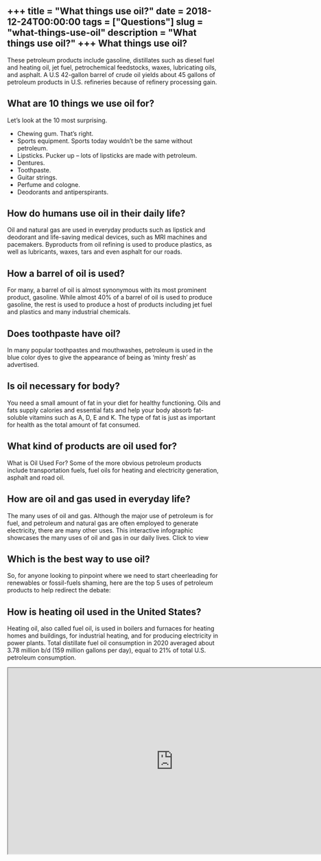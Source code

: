 +++
title = "What things use oil?"
date = 2018-12-24T00:00:00
tags = ["Questions"]
slug = "what-things-use-oil"
description = "What things use oil?"
+++
What things use oil?
--------------------

These petroleum products include gasoline, distillates such as diesel fuel and heating oil, jet fuel, petrochemical feedstocks, waxes, lubricating oils, and asphalt. A U.S 42-gallon barrel of crude oil yields about 45 gallons of petroleum products in U.S. refineries because of refinery processing gain.

What are 10 things we use oil for?
----------------------------------

Let’s look at the 10 most surprising.

- Chewing gum. That’s right.
- Sports equipment. Sports today wouldn’t be the same without petroleum.
- Lipsticks. Pucker up – lots of lipsticks are made with petroleum.
- Dentures.
- Toothpaste.
- Guitar strings.
- Perfume and cologne.
- Deodorants and antiperspirants.

How do humans use oil in their daily life?
------------------------------------------

Oil and natural gas are used in everyday products such as lipstick and deodorant and life-saving medical devices, such as MRI machines and pacemakers. Byproducts from oil refining is used to produce plastics, as well as lubricants, waxes, tars and even asphalt for our roads.

How a barrel of oil is used?
----------------------------

For many, a barrel of oil is almost synonymous with its most prominent product, gasoline. While almost 40% of a barrel of oil is used to produce gasoline, the rest is used to produce a host of products including jet fuel and plastics and many industrial chemicals.

Does toothpaste have oil?
-------------------------

In many popular toothpastes and mouthwashes, petroleum is used in the blue color dyes to give the appearance of being as ‘minty fresh’ as advertised.

Is oil necessary for body?
--------------------------

You need a small amount of fat in your diet for healthy functioning. Oils and fats supply calories and essential fats and help your body absorb fat-soluble vitamins such as A, D, E and K. The type of fat is just as important for health as the total amount of fat consumed.

What kind of products are oil used for?
---------------------------------------

What is Oil Used For? Some of the more obvious petroleum products include transportation fuels, fuel oils for heating and electricity generation, asphalt and road oil.

How are oil and gas used in everyday life?
------------------------------------------

The many uses of oil and gas. Although the major use of petroleum is for fuel, and petroleum and natural gas are often employed to generate electricity, there are many other uses. This interactive infographic showcases the many uses of oil and gas in our daily lives. Click to view

Which is the best way to use oil?
---------------------------------

So, for anyone looking to pinpoint where we need to start cheerleading for renewables or fossil-fuels shaming, here are the top 5 uses of petroleum products to help redirect the debate:

How is heating oil used in the United States?
---------------------------------------------

Heating oil, also called fuel oil, is used in boilers and furnaces for heating homes and buildings, for industrial heating, and for producing electricity in power plants. Total distillate fuel oil consumption in 2020 averaged about 3.78 million b/d (159 million gallons per day), equal to 21% of total U.S. petroleum consumption.

<iframe allow="accelerometer; autoplay; clipboard-write; encrypted-media; gyroscope; picture-in-picture" allowfullscreen="" class="__youtube_prefs__  epyt-is-override  no-lazyload" data-no-lazy="1" data-origheight="433" data-origwidth="770" data-skipgform_ajax_framebjll="" height="433" id="_ytid_70615" loading="lazy" src="https://www.youtube.com/embed/fKGgxFnoGK8?enablejsapi=1&autoplay=0&cc_load_policy=0&cc_lang_pref=&iv_load_policy=1&loop=0&modestbranding=0&rel=1&fs=1&playsinline=0&autohide=2&theme=dark&color=red&controls=1&" title="YouTube player" width="770"></iframe>